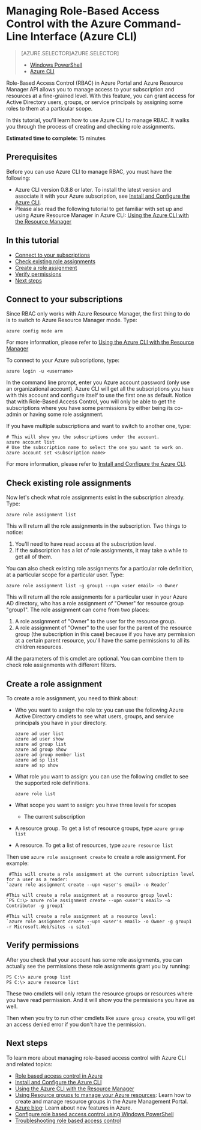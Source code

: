 <properties
    pageTitle="Managing Role-Based Access Control with Azure Command-Line Interface"
    description="Managing role-based access control with Azure Command-Line Interface"
    services="active-directory"
    documentationCenter="na"
    authors="kgremban"
    manager="stevenpo"
    editor=""/>

<tags
    ms.service="active-directory"
    ms.workload="identity"
    ms.tgt_pltfrm="command-line-interface"
    ms.devlang="na"
    ms.topic="article"
    ms.date="01/25/2016"
    ms.author="kgremban"/>

# Managing Role-Based Access Control with the Azure Command-Line Interface (Azure CLI)
> [AZURE.SELECTOR]AZURE.SELECTOR]
> 
> * [Windows PowerShell](role-based-access-control-powershell.md)
> * [Azure CLI](/role-based-access-control-xplat-cli-install.md)
> 
> 
Role-Based Access Control (RBAC) in Azure Portal and Azure Resource Manager API allows you to manage access to your subscription and resources at a fine-grained level. With this feature, you can grant access for Active Directory users, groups, or service principals by assigning some roles to them at a particular scope.

In this tutorial, you'll learn how to use Azure CLI to manage RBAC. It walks you through the process of creating and checking role assignments.

**Estimated time to complete:** 15 minutes

## Prerequisites
Before you can use Azure CLI to manage RBAC, you must have the following:

* Azure CLI version 0.8.8 or later. To install the latest version and associate it with your Azure subscription, see [Install and Configure the Azure CLI](../xplat-cli-install.md).
* Please also read the following tutorial to get familiar with set up and using Azure Resource Manager in Azure CLI: [Using the Azure CLI with the Resource Manager](../xplat-cli-azure-resource-manager.md)

## In this tutorial
* [Connect to your subscriptions](#connect.md)
* [Check existing role assignments](#check.md)
* [Create a role assignment](#create.md)
* [Verify permissions](#verify.md)
* [Next steps](#next.md)

## <a id="connect"></a>Connect to your subscriptions
Since RBAC only works with Azure Resource Manager, the first thing to do is to switch to Azure Resource Manager mode. Type:

    azure config mode arm

For more information, please refer to [Using the Azure CLI with the Resource Manager](../xplat-cli-azure-resource-manager.md)

To connect to your Azure subscriptions, type:

    azure login -u <username>

In the command line prompt, enter you Azure account password (only use an organizational account). Azure CLI will get all the subscriptions you have with this account and configure itself to use the first one as default. Notice that with Role-Based Access Control, you will only be able to get the subscriptions where you have some permissions by either being its co-admin or having some role assignment.

If you have multiple subscriptions and want to switch to another one, type:

    # This will show you the subscriptions under the account.
    azure account list
    # Use the subscription name to select the one you want to work on.
    azure account set <subscription name>

For more information, please refer to [Install and Configure the Azure CLI](../xplat-cli-install.md).

## <a id="check"></a>Check existing role assignments
Now let's check what role assignments exist in the subscription already. Type:

    azure role assignment list

This will return all the role assignments in the subscription. Two things to notice:

1. You'll need to have read access at the subscription level.
2. If the subscription has a lot of role assignments, it may take a while to get all of them.

You can also check existing role assignments for a particular role definition, at a particular scope for a particular user. Type:

    azure role assignment list -g group1 --upn <user email> -o Owner

This will return all the role assignments for a particular user in your Azure AD directory, who has a role assignment of "Owner" for resource group "group1". The role assignment can come from two places:

1. A role assignment of "Owner" to the user for the resource group.
2. A role assignment of "Owner" to the user for the parent of the resource group (the subscription in this case) because if you have any permission at a certain parent resource, you'll have the same permissions to all its children resources.

All the parameters of this cmdlet are optional. You can combine them to check role assignments with different filters.

## <a id="create"></a>Create a role assignment
To create a role assignment, you need to think about:

* Who you want to assign the role to: you can use the following Azure Active Directory cmdlets to see what users, groups, and service principals you have in your directory.

    ```
  azure ad user list  
  azure ad user show  
  azure ad group list  
  azure ad group show  
  azure ad group member list  
  azure ad sp list  
  azure ad sp show  
  ```
* What role you want to assign: you can use the following cmdlet to see the supported role definitions.

    `azure role list`

* What scope you want to assign: you have three levels for scopes

  * The current subscription
* A resource group. To get a list of resource groups, type `azure group list`
* A resource. To get a list of resources, type `azure resource list`


Then use `azure role assignment create` to create a role assignment. For example:

     #This will create a role assignment at the current subscription level for a user as a reader:
    `azure role assignment create --upn <user's email> -o Reader`

    #This will create a role assignment at a resource group level:
    `PS C:\> azure role assignment create --upn <user's email> -o Contributor -g group1`

    #This will create a role assignment at a resource level:
    `azure role assignment create --upn <user's email> -o Owner -g group1 -r Microsoft.Web/sites -u site1`

## <a id="verify"></a>Verify permissions
After you check that your account has some role assignments, you can actually see the permissions these role assignments grant you by running:

    PS C:\> azure group list
    PS C:\> azure resource list

These two cmdlets will only return the resource groups or resources where you have read permission. And it will show you the permissions you have as well.

Then when you try to run other cmdlets like `azure group create`, you will get an access denied error if you don't have the permission.

## <a id="next"></a>Next steps
To learn more about managing role-based access control with Azure CLI and related topics:

* [Role based access control in Azure](../role-based-access-control-configure.md)
* [Install and Configure the Azure CLI](../xplat-cli-install.md)
* [Using the Azure CLI with the Resource Manager](../xplat-cli-azure-resource-manager.md)
* [Using Resource groups to manage your Azure resources](../azure-preview-portal-using-resource-groups.md): Learn how to create and manage resource groups in the Azure Management Portal.
* [Azure blog](http://blogs.msdn.com/windowsazure): Learn about new features in Azure.
* [Configure role based access control using Windows PowerShell](role-based-access-control-powershell.md)
* [Troubleshooting role based access control](role-based-access-control-troubleshooting.md)

